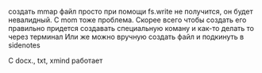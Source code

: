 
создать mmap файл просто при помощи fs.write не получится, он будет невалидный. С mom тоже проблема.
 Скорее всего чтобы создать его правильно придется создавать специальную коману и как-то делать то через терминал
 Или же можно вручную создать файл и подкинуть в sidenotes

С docx., txt, xmind работает

